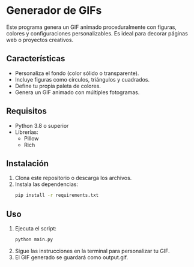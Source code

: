 # Generador de GIFs

Este programa genera un GIF animado proceduralmente con figuras, colores y configuraciones personalizables. Es ideal para decorar páginas web o proyectos creativos.

## Características

- Personaliza el fondo (color sólido o transparente).
- Incluye figuras como círculos, triángulos y cuadrados.
- Define tu propia paleta de colores.
- Genera un GIF animado con múltiples fotogramas.

## Requisitos

- Python 3.8 o superior
- Librerías:
  - Pillow
  - Rich

## Instalación

1. Clona este repositorio o descarga los archivos.
2. Instala las dependencias:
   ```bash
   pip install -r requirements.txt

## Uso

1. Ejecuta el script:
   ```bash
   python main.py
2. Sigue las instrucciones en la terminal para personalizar tu GIF.
3. El GIF generado se guardará como output.gif.
